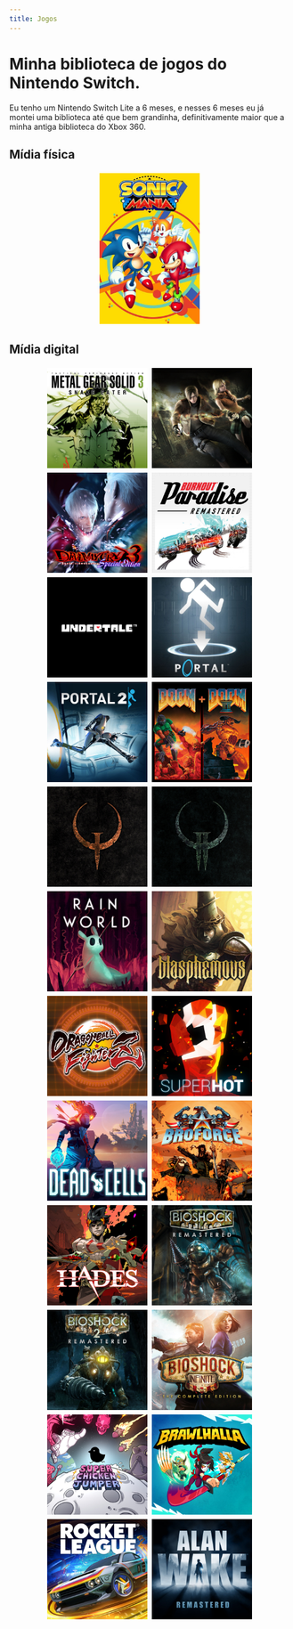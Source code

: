 ```yaml
---
title: Jogos
---
```

<style>
img {
    width: 180px;
    max-height: 280px;
    object-fit: cover;
    display: inline-block;
    margin: 2px;
    padding: 2px;
    border: solid 2px var(--bg-0);
    transition: all 300ms;
}

img:hover {
    border: solid 2px var(--accent);
}

p {
    display: flex;
    flex-wrap: wrap;
    justify-content: center;
}

@media only screen and (max-width: 720px) {
    img {
        margin: auto;
        display: block;
    }
}
</style>

# Minha biblioteca de jogos do Nintendo Switch.

Eu tenho um Nintendo Switch Lite a 6 meses, e nesses 6 meses eu já montei uma
biblioteca até que bem grandinha, definitivamente maior que a minha antiga
biblioteca do Xbox 360.

## Mídia física
![](/assets/img/games/sonic_mania.jpeg)

## Mídia digital
![](/assets/img/games/mgs3.jpeg)
![](/assets/img/games/re4.jpeg)
![](/assets/img/games/dmc3.jpeg)
![](/assets/img/games/burnout_paradise.jpeg)
![](/assets/img/games/undertale.jpeg)
![](/assets/img/games/portal_1.jpeg)
![](/assets/img/games/portal_2.jpeg)
![](/assets/img/games/doom_1_2.jpeg)
![](/assets/img/games/quake_1.jpeg)
![](/assets/img/games/quake_2.jpeg)
![](/assets/img/games/rain_world.jpeg)
![](/assets/img/games/blasphemous.jpeg)
![](/assets/img/games/dragon_ball_fighterz.jpeg)
![](/assets/img/games/superhot.jpeg)
![](/assets/img/games/dead_cells.jpeg)
![](/assets/img/games/broforce.jpeg)
![](/assets/img/games/hades.jpeg)
![](/assets/img/games/bioshock_1.jpeg)
![](/assets/img/games/bioshock_2.jpeg)
![](/assets/img/games/bioshock_infinite.jpeg)
![](/assets/img/games/super_chicken_jumper.jpeg)
![](/assets/img/games/brawhalla.jpeg)
![](/assets/img/games/rocket_league.jpeg)
![](/assets/img/games/alan_wake.jpeg)

